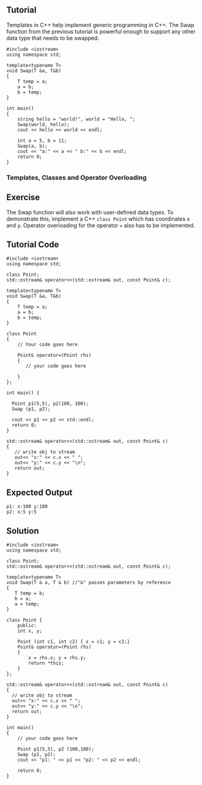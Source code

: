 Tutorial
--------

Templates in C++ help implement generic programming in C++. 
The Swap function from the previous tutorial is powerful enough to support any other data type that 
needs to be swapped.  

    #include <iostream>
    using namespace std;

    template<typename T>
    void Swap(T &a, T&b)
    {
		T temp = a;
		a = b;
		b = temp; 
    }
  
    int main()
    {
        string hello = "world!", world = "Hello, ";
        Swap(world, hello);
        cout << hello << world << endl; 
	
        int a = 5, b = 11;
        Swap(a, b);
        cout << "a:" << a << " b:" << b << endl; 
	    return 0;
    }

### Templates, Classes and Operator Overloading

Exercise
--------
The Swap function will also work with user-defined data types. To demonstrate this, implement a C++ `class Point` which has coordinates x and y. 
Operator overloading for the operator `=` also has to be implemented. 

Tutorial Code
-------------

    #include <iostream>
    using namespace std;
    
    class Point;
    std::ostream& operator<<(std::ostream& out, const Point& c);
    
    template<typename T>
    void Swap(T &a, T&b)
    {
		T temp = a;
		a = b;
		b = temp; 
    }
    
    class Point
    {
        // Your code goes here
        
        Point& operator=(Point rhs)
	    {
  		   // your code goes here
  		   
	    }
    };
    
    int main() {
    
      Point p1(5,5), p2(100, 100);
      Swap (p1, p2);
      
	  cout << p1 << p2 << std::endl;
	  return 0;
    }
    
    std::ostream& operator<<(std::ostream& out, const Point& c)
    {
       // write obj to stream
       out<< "x:" << c.x << " ";
       out<< "y:" << c.y << "\n";
       return out;
    }

Expected Output
---------------

    p1: x:100 y:100
    p2: x:5 y:5

Solution
--------

    #include <iostream>
	using namespace std;
	
	class Point;
    std::ostream& operator<<(std::ostream& out, const Point& c);
	
	template<typename T>
	void Swap(T & a, T & b) //"&" passes parameters by reference
	{
	   T temp = b;
	   b = a;
	   a = temp;
	}
	
	class Point {
		public:
		int x, y;
		
		Point (int c1, int c2) { x = c1; y = c2;}
		Point& operator=(Point rhs)
		{
	  		x = rhs.x; y = rhs.y;
	  		return *this;
		}
	};
	
	std::ostream& operator<<(std::ostream& out, const Point& c)
	{
	  // write obj to stream
	  out<< "x:" << c.x << " ";
	  out<< "y:" << c.y << "\n";
	  return out;
	}

	int main()
	{
		// your code goes here
				
		Point p1(5,5), p2 (100,100);
		Swap (p1, p2);
		cout << "p1: " << p1 << "p2: " << p2 << endl;
	
		return 0;
	}